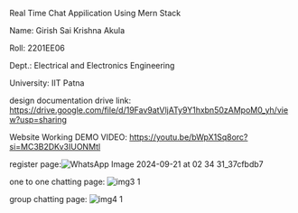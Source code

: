 Real Time Chat Appilication Using Mern Stack

Name: Girish Sai Krishna Akula 

Roll: 2201EE06

Dept.: Electrical and Electronics Engineering

University: IIT Patna

design documentation drive link: https://drive.google.com/file/d/19Fav9atVljATy9Y1hxbn50zAMpoM0_yh/view?usp=sharing

Website Working DEMO VIDEO: https://youtu.be/bWpX1Sq8orc?si=MC3B2DKv3IUONMtl

register page:![WhatsApp Image 2024-09-21 at 02 34 31_37cfbdb7](https://github.com/user-attachments/assets/f517950b-c00f-40f9-8f8f-12843f87e386)

one to one chatting page: ![img3 1](https://github.com/user-attachments/assets/a5e9061f-4059-44e4-822c-339c255b0b97)

group chatting page: ![img4 1](https://github.com/user-attachments/assets/fb57bdd9-9a2f-44a9-bd84-4c1b6facc953)
